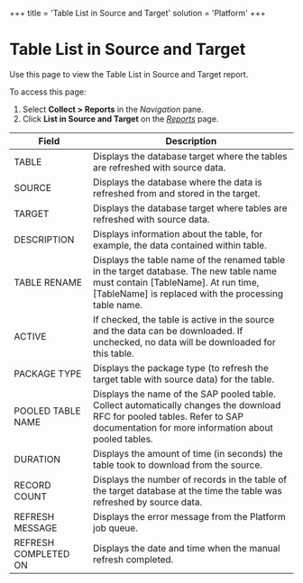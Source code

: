 +++
title = 'Table List in Source and Target'
solution = 'Platform'
+++

# Table List in Source and Target

<div class="use">

Use this page to view the Table List in Source and Target report.

</div>

To access this page:

1.  Select <span style="font-weight: bold;">Collect \> Reports</span> in
    the <span style="font-style: italic;">Navigation</span> pane.
2.  Click <span style="font-weight: bold;"> List in Source and
    Target</span> on the *[Reports](Reports.htm)*
page.

| Field                | Description                                                                                                                                                                                |
| -------------------- | ------------------------------------------------------------------------------------------------------------------------------------------------------------------------------------------ |
| TABLE                | Displays the database target where the tables are refreshed with source data.                                                                                                              |
| SOURCE               | Displays the database where the data is refreshed from and stored in the target.                                                                                                           |
| TARGET               | Displays the database target where tables are refreshed with source data.                                                                                                                  |
| DESCRIPTION          | Displays information about the table, for example, the data contained within table.                                                                                                        |
| TABLE RENAME         | Displays the table name of the renamed table in the target database. The new table name must contain \[TableName\]. At run time, \[TableName\] is replaced with the processing table name. |
| ACTIVE               | If checked, the table is active in the source and the data can be downloaded. If unchecked, no data will be downloaded for this table.                                                     |
| PACKAGE TYPE         | Displays the package type (to refresh the target table with source data) for the table.                                                                                                    |
| POOLED TABLE NAME    | Displays the name of the SAP pooled table. Collect automatically changes the download RFC for pooled tables. Refer to SAP documentation for more information about pooled tables.          |
| DURATION             | Displays the amount of time (in seconds) the table took to download from the source.                                                                                                       |
| RECORD COUNT         | Displays the number of records in the table of the target database at the time the table was refreshed by source data.                                                                     |
| REFRESH MESSAGE      | Displays the error message from the Platform job queue.                                                                                                                                    |
| REFRESH COMPLETED ON | Displays the date and time when the manual refresh completed.                                                                                                                              |
